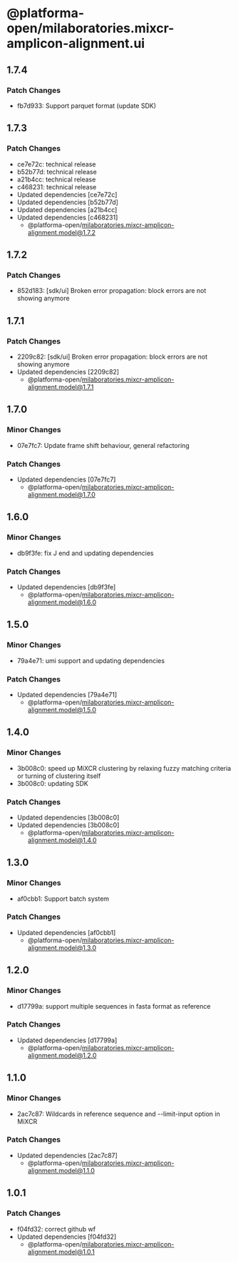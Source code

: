 # @platforma-open/milaboratories.mixcr-amplicon-alignment.ui

## 1.7.4

### Patch Changes

- fb7d933: Support parquet format (update SDK)

## 1.7.3

### Patch Changes

- ce7e72c: technical release
- b52b77d: technical release
- a21b4cc: technical release
- c468231: technical release
- Updated dependencies [ce7e72c]
- Updated dependencies [b52b77d]
- Updated dependencies [a21b4cc]
- Updated dependencies [c468231]
  - @platforma-open/milaboratories.mixcr-amplicon-alignment.model@1.7.2

## 1.7.2

### Patch Changes

- 852d183: [sdk/ui] Broken error propagation: block errors are not showing anymore

## 1.7.1

### Patch Changes

- 2209c82: [sdk/ui] Broken error propagation: block errors are not showing anymore
- Updated dependencies [2209c82]
  - @platforma-open/milaboratories.mixcr-amplicon-alignment.model@1.7.1

## 1.7.0

### Minor Changes

- 07e7fc7: Update frame shift behaviour, general refactoring

### Patch Changes

- Updated dependencies [07e7fc7]
  - @platforma-open/milaboratories.mixcr-amplicon-alignment.model@1.7.0

## 1.6.0

### Minor Changes

- db9f3fe: fix J end and updating dependencies

### Patch Changes

- Updated dependencies [db9f3fe]
  - @platforma-open/milaboratories.mixcr-amplicon-alignment.model@1.6.0

## 1.5.0

### Minor Changes

- 79a4e71: umi support and updating dependencies

### Patch Changes

- Updated dependencies [79a4e71]
  - @platforma-open/milaboratories.mixcr-amplicon-alignment.model@1.5.0

## 1.4.0

### Minor Changes

- 3b008c0: speed up MiXCR clustering by relaxing fuzzy matching criteria or turning of clustering itself
- 3b008c0: updating SDK

### Patch Changes

- Updated dependencies [3b008c0]
- Updated dependencies [3b008c0]
  - @platforma-open/milaboratories.mixcr-amplicon-alignment.model@1.4.0

## 1.3.0

### Minor Changes

- af0cbb1: Support batch system

### Patch Changes

- Updated dependencies [af0cbb1]
  - @platforma-open/milaboratories.mixcr-amplicon-alignment.model@1.3.0

## 1.2.0

### Minor Changes

- d17799a: support multiple sequences in fasta format as reference

### Patch Changes

- Updated dependencies [d17799a]
  - @platforma-open/milaboratories.mixcr-amplicon-alignment.model@1.2.0

## 1.1.0

### Minor Changes

- 2ac7c87: Wildcards in reference sequence and --limit-input option in MiXCR

### Patch Changes

- Updated dependencies [2ac7c87]
  - @platforma-open/milaboratories.mixcr-amplicon-alignment.model@1.1.0

## 1.0.1

### Patch Changes

- f04fd32: correct github wf
- Updated dependencies [f04fd32]
  - @platforma-open/milaboratories.mixcr-amplicon-alignment.model@1.0.1
